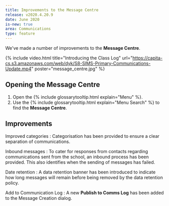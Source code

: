 ```yaml
---
title: Improvements to the Message Centre
release: v2020.4.20.9
date: June 2020
is-new: true
area: Communications
type: feature
---
```


We've made a number of improvements to the **Message Centre**.

{% include video.html title="Introducing the Class Log" url="https://capita-cs.s3.amazonaws.com/web/dyk/S8-SIMS-Primary-Communications-Update.mp4" poster="message_centre.jpg" %}

## Opening the Message Centre

1. Open the {% include glossarytooltip.html explain="Menu" %}.
2. Use the {% include glossarytooltip.html explain="Menu Search" %} to find the **Message Centre**.

## Improvements

Improved categories
: Categorisation has been provided to ensure a clear separation of communications.

Inbound messages
: To cater for responses from contacts regarding communications sent from the school, an inbound process has been provided.
This also identifies when the sending of messages has failed.

Date retention
: A data retention banner has been introduced to indicate how long messages will remain before being removed by the data retention policy.

Add to Communication Log
: A new **Publish to Comms Log** has been added to the Message Creation dialog.

